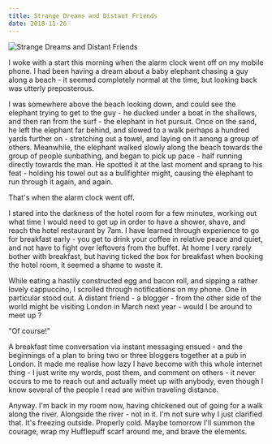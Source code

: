 ```yaml
---
title: Strange Dreams and Distant Friends
date: 2018-11-26
---
```


![Strange Dreams and Distant Friends](https://source.unsplash.com/_nRpqIBM40Q/1600x900)

I woke with a start this morning when the alarm clock went off on my mobile phone. I had been having a dream about a baby elephant chasing a guy along a beach - it seemed completely normal at the time, but looking back was utterly preposterous.

I was somewhere above the beach looking down, and could see the elephant trying to get to the guy - he ducked under a boat in the shallows, and then ran from the surf - the elephant in hot pursuit. Once on the sand, he left the elephant far behind, and slowed to a walk perhaps a hundred yards further on - stretching out a towel, and laying on it among a group of others. Meanwhile, the elephant walked slowly along the beach towards the group of people sunbathing, and began to pick up pace - half running directly towards the man. He spotted it at the last moment and sprang to his feat - holding his towel out as a bullfighter might, causing the elephant to run through it again, and again.

That's when the alarm clock went off.

I stared into the darkness of the hotel room for a few minutes, working out what time I would need to get up in order to have a shower, shave, and reach the hotel restaurant by 7am. I have learned through experience to go for breakfast early - you get to drink your coffee in relative peace and quiet, and not have to fight over leftovers from the buffet. At home I very rarely bother with breakfast, but having ticked the box for breakfast when booking the hotel room, it seemed a shame to waste it.

While eating a hastily constructed egg and bacon roll, and sipping a rather lovely cappuccino, I scrolled through notifications on my phone. One in particular stood out. A distant friend - a blogger - from the other side of the world might be visiting London in March next year - would I be around to meet up ?

"Of course!"

A breakfast time conversation via instant messaging ensued - and the beginnings of a plan to bring two or three bloggers together at a pub in London. It made me realise how lazy I have become with this whole internet thing - I just write my words, post them, and comment on others - it never occurs to me to reach out and actually meet up with anybody, even though I know several of the people I read are within traveling distance.

Anyway. I'm back in my room now, having chickened out of going for a walk along the river. Alongside the river - not in it. I'm not sure why I just clarified that. It's freezing outside. Properly cold. Maybe tomorrow I'll summon the courage, wrap my Hufflepuff scarf around me, and brave the elements.